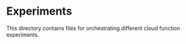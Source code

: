 # Experiments

This directory contains files for orchestrating different cloud function experiments.
